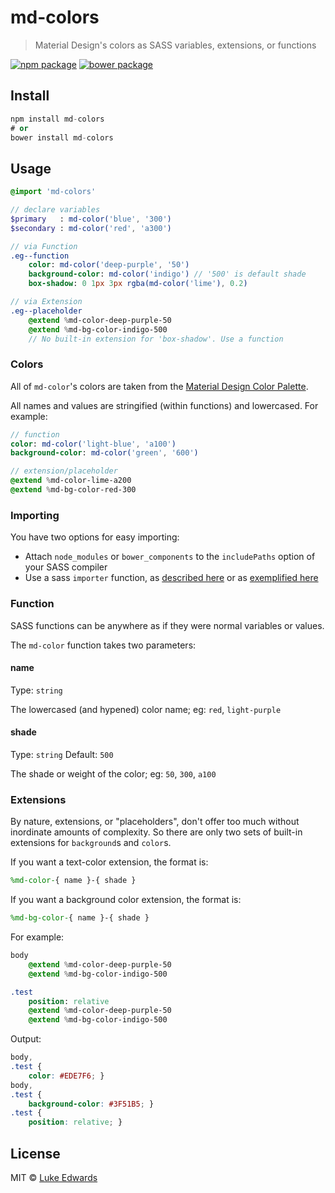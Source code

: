 # md-colors

> Material Design's colors as SASS variables, extensions, or functions

[![npm package][npm-ver-link]][releases]
[![bower package][bower-badge]][releases]

## Install

```a
npm install md-colors
# or
bower install md-colors
```

## Usage

```sass
@import 'md-colors'

// declare variables
$primary   : md-color('blue', '300')
$secondary : md-color('red', 'a300')

// via Function
.eg--function
	color: md-color('deep-purple', '50')
	background-color: md-color('indigo') // '500' is default shade
	box-shadow: 0 1px 3px rgba(md-color('lime'), 0.2)

// via Extension
.eg--placeholder
	@extend %md-color-deep-purple-50
	@extend %md-bg-color-indigo-500
	// No built-in extension for 'box-shadow'. Use a function
```

### Colors

All of `md-color`'s colors are taken from the [Material Design Color Palette](https://www.google.com/design/spec/style/color.html#color-color-palette).

All names and values are stringified (within functions) and lowercased. For example:

```sass
// function
color: md-color('light-blue', 'a100')
background-color: md-color('green', '600')

// extension/placeholder
@extend %md-color-lime-a200
@extend %md-bg-color-red-300
```

### Importing

You have two options for easy importing:

* Attach `node_modules` or `bower_components` to the `includePaths` option of your SASS compiler
* Use a sass `importer` function, as [described here](http://stackoverflow.com/a/29924381) or as [exemplified here](https://www.npmjs.com/package/sass-module-importer)

### Function

SASS functions can be anywhere as if they were normal variables or values.

The `md-color` function takes two parameters:

#### name

Type: `string`

The lowercased (and hypened) color name; eg: `red`, `light-purple`

#### shade

Type: `string`
Default: `500`

The shade or weight of the color; eg: `50`, `300`, `a100`

### Extensions

By nature, extensions, or "placeholders", don't offer too much without inordinate amounts of complexity. So there are only two sets of built-in extensions for `background`s and `color`s.

If you want a text-color extension, the format is:

```sass
%md-color-{ name }-{ shade }
```

If you want a background color extension, the format is:

```sass
%md-bg-color-{ name }-{ shade }
```

For example:

```sass
body
	@extend %md-color-deep-purple-50
	@extend %md-bg-color-indigo-500

.test
	position: relative
	@extend %md-color-deep-purple-50
	@extend %md-bg-color-indigo-500
```

Output:

```css
body,
.test {
	color: #EDE7F6; }
body,
.test {
	background-color: #3F51B5; }
.test {
	position: relative; }
```

## License

MIT © [Luke Edwards](https://lukeed.com)

[releases]:     https://github.com/lukeed/md-colors/releases
[npm-pkg-link]: https://www.npmjs.org/package/md-colors
[npm-ver-link]: https://img.shields.io/npm/v/md-colors.svg?style=flat-square
[dl-badge]:     http://img.shields.io/npm/dm/md-colors.svg?style=flat-square
[bower-badge]:  https://img.shields.io/bower/v/md-colors.svg?style=flat-square
